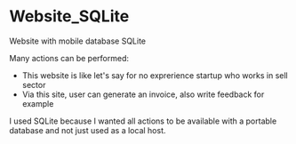 # Website_SQLite

Website with mobile database SQLite

Many actions can be performed:

  - This website is like let's say for no exprerience startup who works in sell sector
  - Via this site, user can generate an invoice, also write feedback for example
  
 
 I used SQLite because I wanted all actions to be available with a portable database and not just used as a local host.
 
